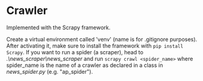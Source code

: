 # Crawler
Implemented with the Scrapy framework.

Create a virtual environment called 'venv' (name is for .gitignore purposes). After activating it, make sure to install the framework with `pip install Scrapy`. If you want to run a spider (a scraper), head to _.\news_scraper\news_scraper_ and run `scrapy crawl <spider_name>` where spider_name is the name of a crawler as declared in a class  in _news_spider.py_ (e.g. "ap_spider"). 